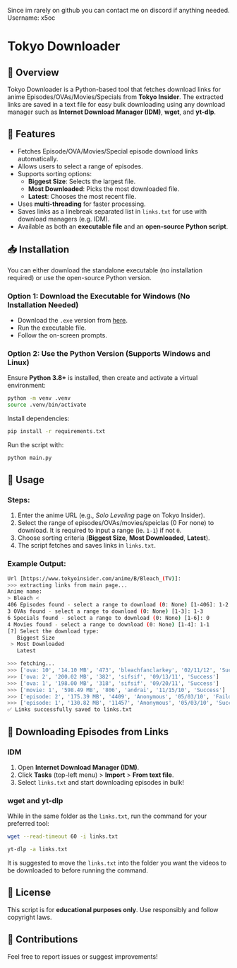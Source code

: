 Since im rarely on github you can contact me on discord if anything needed. Username: x5oc

# Tokyo Downloader
## 📌 Overview

Tokyo Downloader is a Python-based tool that fetches download links for anime Episodes/OVAs/Movies/Specials from **Tokyo Insider**. The extracted links are saved in a text file for easy bulk downloading using any download manager such as **Internet Download Manager (IDM)**, **wget**, and **yt-dlp**.

## 🚀 Features

- Fetches Episode/OVA/Movies/Special episode download links automatically.
- Allows users to select a range of episodes.
- Supports sorting options:
  - **Biggest Size**: Selects the largest file.
  - **Most Downloaded**: Picks the most downloaded file.
  - **Latest**: Chooses the most recent file.
- Uses **multi-threading** for faster processing.
- Saves links as a linebreak separated list in `links.txt` for use with download managers (e.g. IDM).
- Available as both an **executable file** and an **open-source Python script**.

## 📥 Installation

You can either download the standalone executable (no installation required) or use the open-source Python version.

### Option 1: Download the Executable for Windows (No Installation Needed)

- Download the `.exe` version from [here](https://github.com/MaJoRX0/Tokyo-Downloader/releases).
- Run the executable file.
- Follow the on-screen prompts.

### Option 2: Use the Python Version (Supports Windows and Linux)

Ensure **Python 3.8+** is installed, then create and activate a virtual environment:

```sh
python -m venv .venv
source .venv/bin/activate
```

Install dependencies:

```sh
pip install -r requirements.txt
```

Run the script with:

```sh
python main.py
```

## 🔧 Usage

### Steps:

1. Enter the anime URL (e.g., *Solo Leveling* page on Tokyo Insider).
2. Select the range of episodes/OVAs/movies/speiclas (0 For none) to download. It is required to input a range (ie. `1-1`) if not `0`.
3. Choose sorting criteria (**Biggest Size**, **Most Downloaded**, **Latest**).
4. The script fetches and saves links in `links.txt`.

### Example Output:

```sh
Url [https://www.tokyoinsider.com/anime/B/Bleach_(TV)]:
>>> extracting links from main page...
Anime name:
> Bleach <
406 Episodes found - select a range to download (0: None) [1-406]: 1-2
3 OVAs found - select a range to download (0: None) [1-3]: 1-3
6 Specials found - select a range to download (0: None) [1-6]: 0
4 Movies found - select a range to download (0: None) [1-4]: 1-1
[?] Select the download type:
   Biggest Size
 > Most Downloaded
   Latest

>>> fetching...
>>> ['ova: 10', '14.10 MB', '473', 'bleachfanclarkey', '02/11/12', 'Success']
>>> ['ova: 2', '200.02 MB', '382', 'sifsif', '09/13/11', 'Success']
>>> ['ova: 1', '198.00 MB', '318', 'sifsif', '09/20/11', 'Success']
>>> ['movie: 1', '598.49 MB', '806', 'andrai', '11/15/10', 'Success']
>>> ['episode: 2', '175.39 MB', '4409', 'Anonymous', '05/03/10', 'Faild no valid link']
>>> ['episode: 1', '130.82 MB', '11457', 'Anonymous', '05/03/10', 'Success']
✅ Links successfully saved to links.txt
```

## 📂 Downloading Episodes from Links

### IDM

1. Open **Internet Download Manager (IDM)**.
2. Click **Tasks** (top-left menu) > **Import** > **From text file**.
3. Select `links.txt` and start downloading episodes in bulk!

### wget and yt-dlp

While in the same folder as the `links.txt`, run the command for your preferred tool:

```sh
wget --read-timeout 60 -i links.txt
```

```sh
yt-dlp -a links.txt
```

It is suggested to move the `links.txt` into the folder you want the videos to be downloaded to before running the command.

## 📜 License

This script is for **educational purposes only**. Use responsibly and follow copyright laws.

## 🤝 Contributions

Feel free to report issues or suggest improvements!

